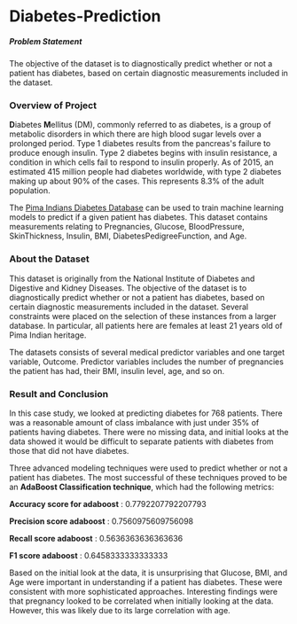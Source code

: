 
# Diabetes-Prediction
##### Problem Statement
The objective of the dataset is to diagnostically predict whether or not a patient has diabetes, based on certain diagnostic measurements included in the dataset.

### Overview of Project

**D**iabetes **M**ellitus (DM), commonly referred to as diabetes, is a group of metabolic disorders in which there are high blood sugar levels over a prolonged period. Type 1 diabetes results from the pancreas's failure to produce enough insulin. Type 2 diabetes begins with insulin resistance, a condition in which cells fail to respond to insulin properly. As of 2015, an estimated 415 million people had diabetes worldwide, with type 2 diabetes making up about 90% of the cases. This represents 8.3% of the adult population. 

The [Pima Indians Diabetes Database](https://www.kaggle.com/uciml/pima-indians-diabetes-database) can be used to train machine learning models to predict if a given patient has diabetes. This dataset contains measurements relating to Pregnancies, Glucose, BloodPressure, SkinThickness, Insulin, BMI, DiabetesPedigreeFunction, and Age.

### About the Dataset
This dataset is originally from the National Institute of Diabetes and Digestive and Kidney Diseases. The objective of the dataset is to diagnostically predict whether or not a patient has diabetes, based on certain diagnostic measurements included in the dataset. Several constraints were placed on the selection of these instances from a larger database. In particular, all patients here are females at least 21 years old of Pima Indian heritage.

The datasets consists of several medical predictor variables and one target variable, Outcome. Predictor variables includes the number of pregnancies the patient has had, their BMI, insulin level, age, and so on.

### Result and Conclusion
In this case study, we looked at predicting diabetes for 768 patients. There was a reasonable amount of class imbalance with just under 35% of patients having diabetes. There were no missing data, and initial looks at the data showed it would be difficult to separate patients with diabetes from those that did not have diabetes.

Three advanced modeling techniques were used to predict whether or not a patient has diabetes. The most successful of these techniques proved to be an **AdaBoost Classification technique**, which had the following metrics:

**Accuracy score for adaboost** : 0.7792207792207793

**Precision score adaboost** : 0.7560975609756098

**Recall score adaboost** : 0.5636363636363636

**F1 score adaboost** : 0.6458333333333333

Based on the initial look at the data, it is unsurprising that Glucose, BMI, and Age were important in understanding if a patient has diabetes. These were consistent with more sophisticated approaches. Interesting findings were that pregnancy looked to be correlated when initially looking at the data. However, this was likely due to its large correlation with age.
